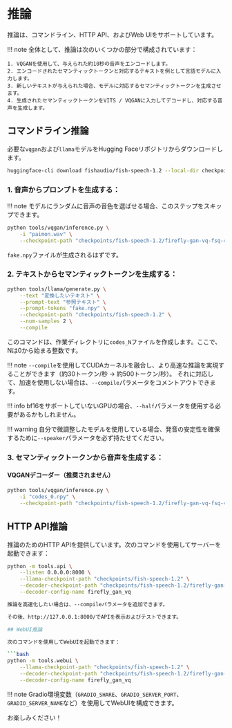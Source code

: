 # 推論

推論は、コマンドライン、HTTP API、およびWeb UIをサポートしています。

!!! note
    全体として、推論は次のいくつかの部分で構成されています：

    1. VQGANを使用して、与えられた約10秒の音声をエンコードします。
    2. エンコードされたセマンティックトークンと対応するテキストを例として言語モデルに入力します。
    3. 新しいテキストが与えられた場合、モデルに対応するセマンティックトークンを生成させます。
    4. 生成されたセマンティックトークンをVITS / VQGANに入力してデコードし、対応する音声を生成します。

## コマンドライン推論

必要な`vqgan`および`llama`モデルをHugging Faceリポジトリからダウンロードします。
    
```bash
huggingface-cli download fishaudio/fish-speech-1.2 --local-dir checkpoints/fish-speech-1.2
```

### 1. 音声からプロンプトを生成する：

!!! note
    モデルにランダムに音声の音色を選ばせる場合、このステップをスキップできます。

```bash
python tools/vqgan/inference.py \
    -i "paimon.wav" \
    --checkpoint-path "checkpoints/fish-speech-1.2/firefly-gan-vq-fsq-4x1024-42hz-generator.pth"
```
`fake.npy`ファイルが生成されるはずです。

### 2. テキストからセマンティックトークンを生成する：
```bash
python tools/llama/generate.py \
    --text "変換したいテキスト" \
    --prompt-text "参照テキスト" \
    --prompt-tokens "fake.npy" \
    --checkpoint-path "checkpoints/fish-speech-1.2" \
    --num-samples 2 \
    --compile
```

このコマンドは、作業ディレクトリに`codes_N`ファイルを作成します。ここで、Nは0から始まる整数です。

!!! note
    `--compile`を使用してCUDAカーネルを融合し、より高速な推論を実現することができます（約30トークン/秒 -> 約500トークン/秒）。
    それに対応して、加速を使用しない場合は、`--compile`パラメータをコメントアウトできます。

!!! info
    bf16をサポートしていないGPUの場合、`--half`パラメータを使用する必要があるかもしれません。

!!! warning
    自分で微調整したモデルを使用している場合、発音の安定性を確保するために`--speaker`パラメータを必ず持たせてください。

### 3. セマンティックトークンから音声を生成する：

#### VQGANデコーダー（推奨されません）
```bash
python tools/vqgan/inference.py \
    -i "codes_0.npy" \
    --checkpoint-path "checkpoints/fish-speech-1.2/firefly-gan-vq-fsq-4x1024-42hz-generator.pth"
```

## HTTP API推論

推論のためのHTTP APIを提供しています。次のコマンドを使用してサーバーを起動できます：

```bash
python -m tools.api \
    --listen 0.0.0.0:8000 \
    --llama-checkpoint-path "checkpoints/fish-speech-1.2" \
    --decoder-checkpoint-path "checkpoints/fish-speech-1.2/firefly-gan-vq-fsq-4x1024-42hz-generator.pth" \
    --decoder-config-name firefly_gan_vq

推論を高速化したい場合は、--compileパラメータを追加できます。

その後、http://127.0.0.1:8000/でAPIを表示およびテストできます。

## WebUI推論

次のコマンドを使用してWebUIを起動できます：

```bash
python -m tools.webui \
    --llama-checkpoint-path "checkpoints/fish-speech-1.2" \
    --decoder-checkpoint-path "checkpoints/fish-speech-1.2/firefly-gan-vq-fsq-4x1024-42hz-generator.pth" \
    --decoder-config-name firefly_gan_vq
```

!!! note
    Gradio環境変数（`GRADIO_SHARE`、`GRADIO_SERVER_PORT`、`GRADIO_SERVER_NAME`など）を使用してWebUIを構成できます。

お楽しみください！
